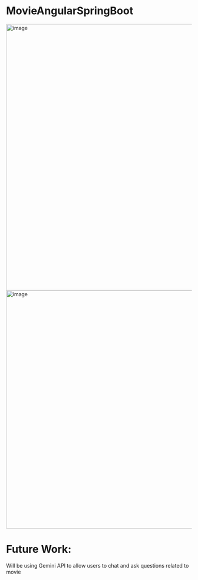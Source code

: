 # MovieAngularSpringBoot

<img width="1319" height="722" alt="image" src="https://github.com/user-attachments/assets/3782dd95-9bdf-4faf-8c24-212b6e6d29a0" />


<img width="1319" height="646" alt="image" src="https://github.com/user-attachments/assets/e7d86bc1-7d1e-408b-96b8-287090998160" />

# Future Work:
Will be using Gemini API to allow users to chat and ask questions related to movie

